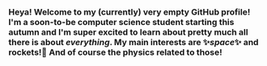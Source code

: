 ### Heya! Welcome to my (currently) very empty GitHub profile! I'm a soon-to-be computer science student starting this autumn and I'm super excited to learn about pretty much all there is about *everything*. My main interests are ✨*space*✨ and rockets!🚀 And of course the physics related to those!

<!--
**sebastianhuus/sebastianhuus** is a ✨ _special_ ✨ repository because its `README.md` (this file) appears on your GitHub profile.

Here are some ideas to get you started:

- 🔭 I’m currently working on ...
- 🌱 I’m currently learning ...
- 👯 I’m looking to collaborate on ...
- 🤔 I’m looking for help with ...
- 💬 Ask me about ...
- 📫 How to reach me: ...
- 😄 Pronouns: ...
- ⚡ Fun fact: ...
-->

